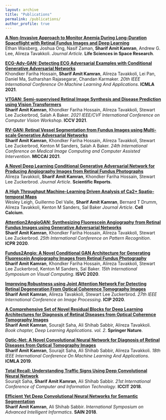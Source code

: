 ```yaml
---
layout: archive
title: "Publications"
permalink: /publications/
author_profile: true
---
```

**[A Non-Invasive Approach to Monitor Anemia During Long-Duration Spaceflight with Retinal Fundus Images and Deep Learning](https://sharifamit.com/publications/lssr2022)**  
Ethan Waisberg, Joshua Ong, Nasif Zaman, **Sharif Amit Kamran**, Andrew G. Lee, Alireza Tavakkoli. *Journal Article*. **Life Sciences in Space Research**.

**[ECG-Adv-GAN: Detecting ECG Adversarial Examples with Conditional Generative Adversarial Networks](https://sharifamit.com/publications/icmla2021)**  
Khondker Fariha Hossain, **Sharif Amit Kamran**, Alireza Tavakkoli, Lei Pan, Daniel Ma, Sutharshan Rajasegarar, Chandan Karmaker. *20th IEEE International Conference On Machine Learning And Applications*. **ICMLA 2021**.

**[VTGAN: Semi-supervised Retinal Image Synthesis and Disease Prediction using Vision Transformers](https://sharifamit.com/publications/iccvw2021)**   
**Sharif Amit Kamran**, Khondker Fariha Hossain, Alireza Tavakkoli, Stewart Lee Zuckerbrod, Salah A Baker. *2021 IEEE/CVF International Conference on Computer Vision Workshop*. **ICCV 2021**.

**[RV-GAN: Retinal Vessel Segmentation from Fundus Images using Multi-scale Generative Adversarial Networks](https://sharifamit.com/publications/miccai2021)**  
**Sharif Amit Kamran**, Khondker Fariha Hossain, Alireza Tavakkoli, Stewart Lee Zuckerbrod, Kenton M Sanders, Salah A Baker. *24th International Conference on Medical Image Computing and Computer Assisted Intervention*. **MICCAI 2021**.

**[A Novel Deep Learning Conditional Generative Adversarial Network for Producing Angiography Images from Retinal Fundus Photographs](https://sharifamit.com/publications/srep2020)**  
Alireza Tavakkoli, **Sharif Amit Kamran**, Khondker Fariha Hossain, Stewart Lee Zuckerbrod. *Journal Article*. **Scientific Reports**.

**[A High Throughput Machine-Learning Driven Analysis of Ca2+ Spatio-temporal Maps](https://sharifamit.com/publications/cell2020)**  
Wesley Leigh, Guillermo Del Valle, **Sharif Amit Kamran**, Bernard T Drumm, Alireza Tavakkoli, Kenton M Sanders, Sal Baker *Journal Article*. **Cell Calcium**.

**[Attention2AngioGAN: Synthesizing Fluorescein Angiography from Retinal Fundus Images using Generative Adversarial Networks](https://sharifamit.com/publications/attention2020)**  
**Sharif Amit Kamran**, Khondker Fariha Hossain, Alireza Tavakkoli, Stewart Lee Zuckerbrod. *25th International Conference on Pattern Recognition*. **ICPR 2020**.

**[Fundus2Angio: A Novel Conditional GAN Architecture for Generating Fluorescein Angiography Images from Retinal Fundus Photography](https://sharifamit.com/publications/arxiv2020)**  
**Sharif Amit Kamran**, Khondker Fariha Hossain, Alireza Tavakkoli, Stewart Lee Zuckerbrod, Kenton M Sanders, Sal Baker. *15th International Symposium on Visual Computing*. **ISVC 2020**.

**[Improving Robustness using Joint Attention Network For Detecting Retinal Degeneration From Optical Coherence Tomography Images](https://sharifamit.com/publications/icip2020)**  
**Sharif Amit Kamran**, Alireza Tavakkoli, Stewart Lee Zuckerbrod. *27th IEEE International Conference on Image Processing*. **ICIP 2020**.

**[A Comprehensive Set of Novel Residual Blocks for Deep Learning Architectures for Diagnosis of Retinal Diseases from Optical Coherence Tomography Images](https://sharifamit.com/publications/dlbook2020)**  
**Sharif Amit Kamran**, Sourajit Saha, Ali Shihab Sabbir, Alireza Tavakkoli. *Book chapter, Deep Learning Applications. vol. 2*. **Springer Nature**.

**[Optic-Net: A Novel Convolutional Neural Network for Diagnosis of Retinal Diseases from Optical Tomography Images](https://sharifamit.com/publications/icmla2019)**  
**Sharif Amit Kamran**, Sourajit Saha, Ali Shihab Sabbir, Alireza Tavakkoli. *18th IEEE International Conference On Machine Learning And Applications*. **ICMLA 2019**.

**[Total Recall: Understanding Traffic Signs Using Deep Convolutional Neural Network](https://sharifamit.com/publications/iccit2018)**  
Sourajit Saha, **Sharif Amit Kamran**, Ali Shihab Sabbir. *21st International Conference of Computer and Information Technology*. **ICCIT 2018**.

**[Efficient Yet Deep Convolutional Neural Networks for Semantic Segmentation](https://sharifamit.com/publications/sain2018)**  
**Sharif Amit Kamran**, Ali Shihab Sabbir. *International Symposium on Advanced Intelligent Informatics*. **SAIN 2018**.